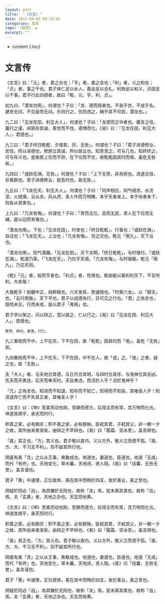```yaml
---
layout: post
title:  "《文言》"
date: 2017-04-05 00:10:02
categories: 其他
tags: 《周易》 ☯
excerpt: ""
---
```


* content
{:toc}


# 文言传

《文言》曰：「元」者，善之长也；「亨」者，嘉之会也；「利」者，义之和也；「贞」者，事之干也。君子体仁足以长人，嘉会足以合礼，利物足以和义，贞固足以干事。君子行此四德者，故曰「乾、元、亨、利、贞」。
 		
初九曰、「潜龙勿用」，何谓也？子曰：「龙、德而隐者也。不易乎世，不成乎名，遯世无闷，不见是而无闷。乐则行之，忧则违之，确乎其不可拔，潜龙也。」
 		
九二曰：「见龙在田，利见大人」，何谓也？子曰：「龙德而正中者也。庸言之信，庸行之谨，闲邪存其诚，善世而不伐，德博而化。《易》曰：『见龙在田，利见大人』，君德也。」
 		
九三曰：「君子终日乾乾、夕惕若、厉、无咎」。何谓也？子曰：「君子进德修业，忠信，所以进德也，修辞立其诚，所以居业也。知至至之，可与几也，知终终之，可与存义也。是故居上位而不骄，在下位而不忧，故乾乾因其时而惕，虽危无咎矣。」
 		
九四曰：「或跃在渊，无咎。」何谓也？子曰：「上下无常，非為邪也。进退无恒，非离群也。君子进德修业，欲及时也，故无咎。」
 		
九五曰：「飞龙在天，利见大人」。何谓也？子曰：「同声相应，同气相求。水流湿，火就燥，云从龙，风从虎，圣人作而万物睹。本乎天者亲上，本乎地者亲下，则各从其类也。」
 		
上九曰：「亢龙有悔」，何谓也？子曰：「贵而无位，高而无民，贤人在下位而无辅，是以动而有悔也。」
 		
「潜龙勿用」，下也；「见龙在田」，时舍也；「终日乾乾」，行事也；「或跃在渊」，自试也；「飞龙在天」，上治也；「亢龙有悔」、穷之灾也。乾元「用九」，天下治也。
 		
「潜龙勿用」，阳气潜藏。「见龙在田」，天下文明。「终日乾乾」，与时偕行。「或跃在渊」，乾道乃革。「飞龙在天」，乃位乎天德。「亢龙有悔」，与时偕极。乾元「用九」，乃见天则。
 		
《乾》「元」者，始而亨者也。「利贞」者，性情也。乾始能以美利利天下，不言所利，大矣哉！
 		
大哉乾乎！刚健中正，纯粹精也。六爻发挥，旁通情也。「时乘六龙」、以「御天」也，「云行雨施」、天下平也。君子以成德為行，日可见之行也。「潜」之為言也，隐而未见，行而未成，是以君子「弗用」也。
 		
君子学以聚之，问以辩之，宽以居之，仁以行之。《易》曰「见龙在田、利见大人」，君德也。

```
聚学、辩问、居宽、行仁。
```


九三重刚而不中，上不在天，下不在田，故「乾乾」因其时而「惕」，虽危「无咎」矣。
 		
九四重刚而不中，上不在天，下不在田，中不在人，故「或」之。「或」之者、疑之也，故「无咎」。
 		
夫「大人」者、与天地合其德，与日月合其明，与四时合其序，与鬼神合其吉凶，先天而天弗违，后天而奉天时。天且弗违，而况於人乎？况於鬼神乎？
 		
「亢」之為言也，知进而不知退，知存而不知亡，知得而不知丧。其唯圣人乎！知进退存亡而不失其正者，其唯圣人乎！

《文言》曰：《坤》至柔而动也刚，至静而德方，后得主而有常，含万物而化光。坤道其顺乎，承天而时行。
 		
积善之家，必有餘庆；积不善之家，必有餘殃。臣弒其君，子弒其父，非一朝一夕之故，其所由来者渐矣，由辩之不早辩也。《易》曰「履霜、坚冰至」，盖言顺也。
 		
「直」其正也，「方」其义也。君子敬以直内，义以方外，敬义立而德不孤。「直、方、大、不习无不利」，则不疑其所行也。
 		
阴虽有美「含」之以从王事，弗敢成也。地道也，妻道也，臣道也。地道「无成」而代「有终」也。天地变化，草木蕃。天地闭，贤人隐。《易》曰「括囊、无咎无誉」，盖言谨也。
 		
君子「黄」中通理，正位居体，美在其中而畅於四支，发於事业，美之至也。
 		
阴疑於阳必「战」，為其嫌於无阳也，故称「龙」焉。犹未离其类也，故称「血」焉。夫「玄黄」者、天地之杂也。天玄而地黄。

《文言》曰：《坤》至柔而动也刚，至静而德方，后得主而有常，含万物而化光。坤道其顺乎，承天而时行。
 		
积善之家，必有餘庆；积不善之家，必有餘殃。臣弒其君，子弒其父，非一朝一夕之故，其所由来者渐矣，由辩之不早辩也。《易》曰「履霜、坚冰至」，盖言顺也。
 		
「直」其正也，「方」其义也。君子敬以直内，义以方外，敬义立而德不孤。「直、方、大、不习无不利」，则不疑其所行也。
 		
阴虽有美「含」之以从王事，弗敢成也。地道也，妻道也，臣道也。地道「无成」而代「有终」也。天地变化，草木蕃。天地闭，贤人隐。《易》曰「括囊、无咎无誉」，盖言谨也。
 		
君子「黄」中通理，正位居体，美在其中而畅於四支，发於事业，美之至也。
 		
阴疑於阳必「战」，為其嫌於无阳也，故称「龙」焉。犹未离其类也，故称「血」焉。夫「玄黄」者、天地之杂也。天玄而地黄。


